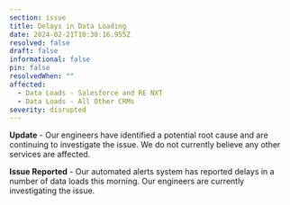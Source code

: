 ```yaml
---
section: issue
title: Delays in Data Loading
date: 2024-02-21T10:30:16.955Z
resolved: false
draft: false
informational: false
pin: false
resolvedWhen: ""
affected:
  - Data Loads - Salesforce and RE NXT
  - Data Loads - All Other CRMs
severity: disrupted
---
```

**U﻿pdate** - Our engineers have identified a potential root cause and are continuing to investigate the issue. We do not currently believe any other services are affected.

**I﻿ssue Reported** *\-* Our automated alerts system has reported delays in a number of data loads this morning. Our engineers are currently investigating the issue.
